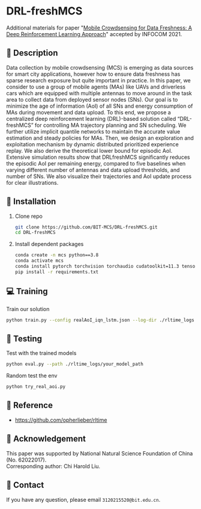 # DRL-freshMCS
Additional materials for paper "[Mobile Crowdsensing for Data Freshness:
A Deep Reinforcement Learning Approach](https://ieeexplore.ieee.org/document/9488791)" accepted by INFOCOM 2021.

## :page_facing_up: Description
Data collection by mobile crowdsensing (MCS) is emerging as data sources for smart city applications, however how to ensure data freshness has sparse research exposure but quite important in practice. In this paper, we consider to use a group of mobile agents (MAs) like UAVs and driverless cars which are equipped with multiple antennas to move around in the task area to collect data from deployed sensor nodes (SNs). Our goal is to minimize the age of information (AoI) of all SNs and energy consumption of MAs during movement and data upload. To this end, we propose a centralized deep reinforcement learning (DRL)-based solution called “DRL-freshMCS” for controlling MA trajectory planning and SN scheduling. We further utilize implicit quantile networks to maintain the accurate value estimation and steady policies for MAs. Then, we design an exploration and exploitation mechanism by dynamic distributed prioritized experience replay. We also derive the theoretical lower bound for episodic AoI. Extensive simulation results show that DRLfreshMCS significantly reduces the episodic AoI per remaining energy, compared to five baselines when varying different number of antennas and data upload thresholds, and number of SNs. We also visualize their trajectories and AoI update process for clear illustrations.

## :wrench: Installation
1. Clone repo
    ```bash
    git clone https://github.com/BIT-MCS/DRL-freshMCS.git
    cd DRL-freshMCS
    ```
2. Install dependent packages
    ```sh
    conda create -n mcs python==3.8
    conda activate mcs
    conda install pytorch torchvision torchaudio cudatoolkit=11.3 tensorboard future
    pip install -r requirements.txt
    ```


## :computer: Training

Train our solution
```bash
python train.py --config realAoI_iqn_lstm.json --log-dir ./rltime_logs
```


## :checkered_flag: Testing

Test with the trained models 

```sh
python eval.py --path ./rltime_logs/your_model_path
```

Random test the env

```sh
python try_real_aoi.py
```

## :clap: Reference
- https://github.com/opherlieber/rltime


## :scroll: Acknowledgement

This paper was supported by National Natural Science
Foundation of China (No. 62022017).
<br>
Corresponding author: Chi Harold Liu.

## :e-mail: Contact

If you have any question, please email `3120215520@bit.edu.cn`.
